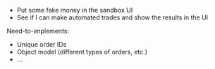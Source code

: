 

  - Put some fake money in the sandbox UI
  - See if I can make automated trades and show the results in the UI

Need-to-implements:
  - Unique order IDs
  - Object model (different types of orders, etc.)
  - ...
